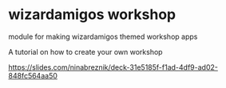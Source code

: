 # wizardamigos workshop
module for making wizardamigos themed workshop apps

A tutorial on how to create your own workshop

https://slides.com/ninabreznik/deck-31e5185f-f1ad-4df9-ad02-848fc564aa50
